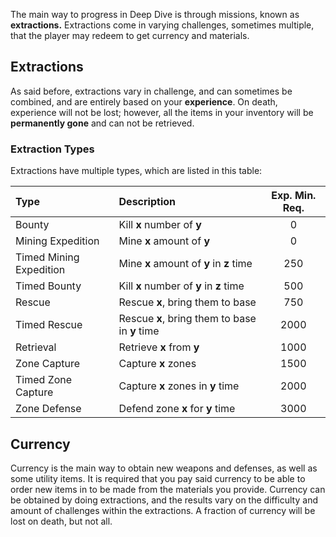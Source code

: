 The main way to progress in Deep Dive is through missions, known as **extractions.** Extractions come in varying challenges, sometimes multiple, that the player may redeem to get currency and materials.
## Extractions
As said before, extractions vary in challenge, and can sometimes be combined, and are entirely based on your **experience**. 
On death, experience will not be lost; however, all the items in your inventory will be **permanently gone** and can not be retrieved.
### Extraction Types
Extractions have multiple types, which are listed in this table:

| Type      | Description | Exp. Min. Req. |
| :---      |    :----   |      :----:     |
| Bounty | Kill **x** number of **y** | 0 |
| Mining Expedition | Mine **x** amount of **y** | 0 |
| Timed Mining Expedition | Mine **x** amount of **y** in **z** time | 250 |
| Timed Bounty | Kill **x** number of **y** in **z** time | 500 |
| Rescue | Rescue **x**, bring them to base | 750 |
| Timed Rescue | Rescue **x**, bring them to base in **y** time | 2000 |
| Retrieval | Retrieve **x** from **y** | 1000 |
| Zone Capture | Capture **x** zones | 1500 |
| Timed Zone Capture | Capture **x** zones in **y** time | 2000 |
| Zone Defense | Defend zone **x** for **y** time | 3000 |

## Currency
Currency is the main way to obtain new weapons and defenses, as well as some utility items. It is required that you pay said currency to be able to order new items in to be made from the materials you provide.
Currency can be obtained by doing extractions, and the results vary on the difficulty and amount of challenges within the extractions.
A fraction of currency will be lost on death, but not all.